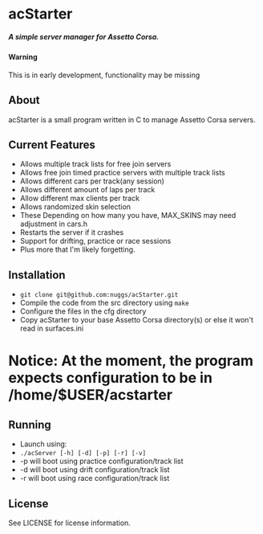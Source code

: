 acStarter
======
##### A simple server manager for Assetto Corsa.

#### Warning
This is in early development, functionality may be missing

## About
acStarter is a small program written in C to manage Assetto Corsa servers.

## Current Features
 * Allows multiple track lists for free join servers
  * Allows free join timed practice servers with multiple track lists
  * Allows different cars per track(any session)
  * Allows different amount of laps per track
  * Allow different max clients per track
 * Allows randomized skin selection
  * These Depending on how many you have, MAX_SKINS may need adjustment in cars.h
 * Restarts the server if it crashes
 * Support for drifting, practice or race sessions
 * Plus more that I'm likely forgetting.

## Installation
 * `git clone git@github.com:nuggs/acStarter.git`
 * Compile the code from the src directory using `make`
 * Configure the files in the cfg directory
 * Copy acStarter to your base Assetto Corsa directory(s) or else it won't read in surfaces.ini
# Notice: At the moment, the program expects configuration to be in /home/$USER/acstarter

## Running
 * Launch using:
 * `./acServer [-h] [-d] [-p] [-r] [-v]`
 * -p will boot using practice configuration/track list
 * -d will boot using drift configuration/track list
 * -r will boot using race configuration/track list

## License
See LICENSE for license information.
